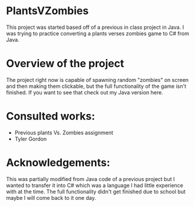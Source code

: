 # PlantsVZombies

This project was started based off of a previous in class project in Java. I was trying to practice converting a plants verses zombies game to C# from Java. 


# Overview of the project
The project right now is capable of spawning random "zombies" on screen and then making them clickable, but the full functionality of the game isn't finished. If you want to see that check out my Java version here. 


# Consulted works:
 - Previous plants Vs. Zombies assignment 
 - Tyler Gordon 

# Acknowledgements:

This was partially modified from Java code of a previous project but I wanted to transfer it into C# which was a language I had little experience with at the time. The full functionality didn't get finished due to school but maybe I will come back to it one day. 
